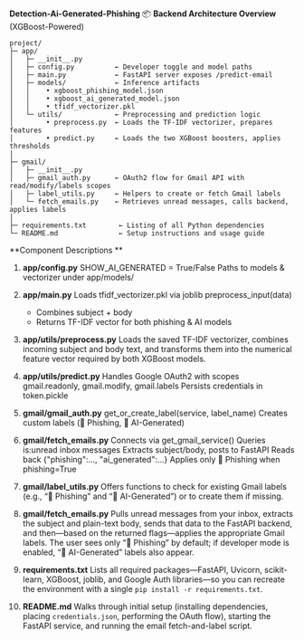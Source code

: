 **Detection-Ai-Generated-Phishing**
📦 **Backend Architecture Overview** (XGBoost-Powered)

```
project/
├─ app/  
│   ├─ __init__.py  
│   ├─ config.py          ← Developer toggle and model paths  
│   ├─ main.py            ← FastAPI server exposes /predict-email  
│   ├─ models/            ← Inference artifacts  
│   │    • xgboost_phishing_model.json  
│   │    • xgboost_ai_generated_model.json  
│   │    • tfidf_vectorizer.pkl  
│   └─ utils/             ← Preprocessing and prediction logic  
│        • preprocess.py  ← Loads the TF-IDF vectorizer, prepares features  
│        • predict.py     ← Loads the two XGBoost boosters, applies thresholds  
│  
├─ gmail/  
│   ├─ __init__.py  
│   ├─ gmail_auth.py      ← OAuth2 flow for Gmail API with read/modify/labels scopes  
│   ├─ label_utils.py     ← Helpers to create or fetch Gmail labels  
│   └─ fetch_emails.py    ← Retrieves unread messages, calls backend, applies labels  
│  
├─ requirements.txt        ← Listing of all Python dependencies  
└─ README.md               ← Setup instructions and usage guide  
```

**Component Descriptions **

1. **app/config.py**
   SHOW_AI_GENERATED = True/False
   Paths to models & vectorizer under app/models/

3. **app/main.py**
   Loads tfidf_vectorizer.pkl via joblib
   preprocess_input(data)
      * Combines subject + body
      * Returns TF-IDF vector for both phishing & AI models
4. **app/utils/preprocess.py**
   Loads the saved TF-IDF vectorizer, combines incoming subject and body text, and transforms them into the numerical feature vector required by both XGBoost models.

5. **app/utils/predict.py**
   Handles Google OAuth2 with scopes
      gmail.readonly, gmail.modify, gmail.labels
   Persists credentials in token.pickle

6. **gmail/gmail\_auth.py**
   get_or_create_label(service, label_name)
   Creates custom labels (🚨 Phishing, 🤖 AI-Generated)

7. **gmail/fetch_emails.py**
   Connects via get_gmail_service()
   Queries is:unread inbox messages
   Extracts subject/body, posts to FastAPI
   Reads back {"phishing":…, "ai_generated":…}
   Applies only 🚨 Phishing when phishing=True
8. **gmail/label\_utils.py**
   Offers functions to check for existing Gmail labels (e.g., “🚨 Phishing” and “🤖 AI-Generated”) or to create them if missing.

9. **gmail/fetch\_emails.py**
   Pulls unread messages from your inbox, extracts the subject and plain-text body, sends that data to the FastAPI backend, and then—based on the returned flags—applies the appropriate Gmail labels. The user sees only “🚨 Phishing” by default; if developer mode is enabled, “🤖 AI-Generated” labels also appear.

10. **requirements.txt**
   Lists all required packages—FastAPI, Uvicorn, scikit-learn, XGBoost, joblib, and Google Auth libraries—so you can recreate the environment with a single `pip install -r requirements.txt`.

11. **README.md**
   Walks through initial setup (installing dependencies, placing `credentials.json`, performing the OAuth flow), starting the FastAPI service, and running the email fetch-and-label script.


